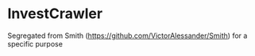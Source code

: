# InvestCrawler
Segregated from Smith (https://github.com/VictorAlessander/Smith) for a specific purpose
